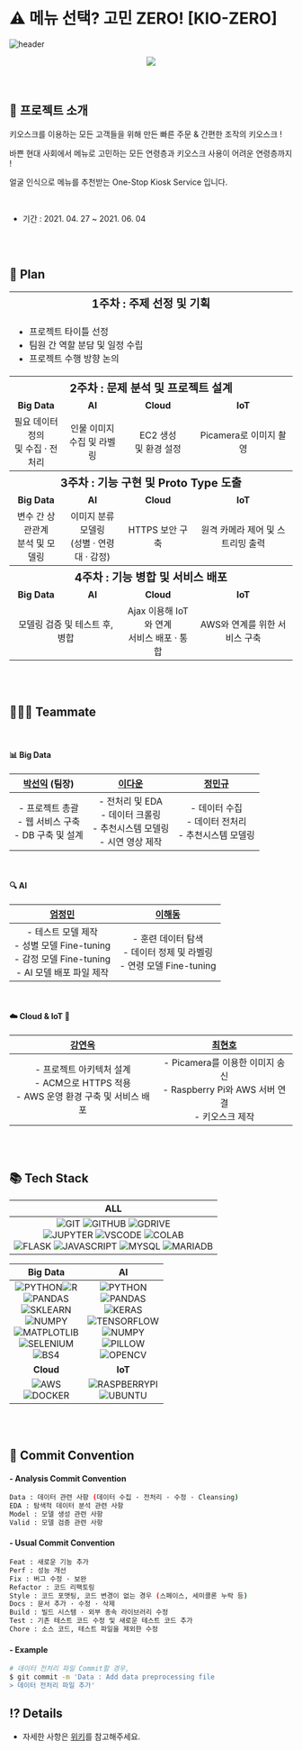 # :warning: 메뉴 선택? 고민 ZERO! [KIO-ZERO]

![header](https://capsule-render.vercel.app/api?type=waving&color=FFD159&height=250&text=[KIO-ZERO]%20Project&&fontAlignY=45&desc=Multi%20Campus&Desc&descAlignY=25&descAlign=22)

<div align="center">
  <img src="https://user-images.githubusercontent.com/76501345/120985259-68bb1b00-c7b6-11eb-857c-f506df30dfb6.png">
</div>

<br>

<br>

## :pushpin: 프로젝트 소개

키오스크를 이용하는 모든 고객들을 위해 만든 빠른 주문 & 간편한 조작의 키오스크 !

바쁜 현대 사회에서 메뉴로 고민하는 모든 연령층과 키오스크 사용이 어려운 연령층까지 !

얼굴 인식으로 메뉴를 추천받는 One-Stop Kiosk Service 입니다.

<br>

- 기간 : 2021. 04. 27 ~ 2021. 06. 04

<br>

<br>

## :date: Plan

<table>
  <tr align="center">
    <th colspan="4"; style="font-size:20px";>1주차 : 주제 선정 및 기획</th>
  </tr>
  <tr>
    <td colspan="4">
    	<ul>
        <li>프로젝트 타이틀 선정</li>
        <li>팀원 간 역할 분담 및 일정 수립</li>
        <li>프로젝트 수행 방향 논의</li>
      </ul>
    </td>
  </tr>
  <tr align="center"; style="font-size:20px";>
    <th colspan="4">2주차 : 문제 분석 및 프로젝트 설계</th>
  </tr>
   <tr align="center"; style="font-weight:bold";>
    <td>Big Data</td>
    <td>AI</td>
    <td>Cloud</td>
    <td>IoT</td>
  </tr>
  <tr align="center">
    <td>필요 데이터 정의<br>및 수집 · 전처리</td>
    <td>인물 이미지<br>수집 및 라벨링</td>
    <td>EC2 생성 <br>및 환경 설정</td>
    <td>Picamera로 이미지 촬영</td>
  </tr>
  <tr align="center"; style="font-size:20px";>
    <th colspan="4">3주차 : 기능 구현 및 Proto Type 도출</th>
  </tr>
   <tr align="center"; style="font-weight:bold";>
    <td>Big Data</td>
    <td>AI</td>
    <td>Cloud</td>
    <td>IoT</td>
  </tr>
  <tr align="center">
    <td>변수 간 상관관계<br>분석 및 모델링</td>
    <td>이미지 분류 모델링<br>(성별 · 연령대 · 감정)</td>
    <td>HTTPS 보안 구축</td>
    <td>원격 카메라 제어 및 스트리밍 출력</td>
  </tr>
  <tr align="center"; style="font-size:20px";>
    <th colspan="4">4주차 : 기능 병합 및 서비스 배포</th>
  </tr>
  <tr align="center"; style="font-weight:bold"; >
    <td>Big Data</td>
    <td>AI</td>
    <td>Cloud</td>
    <td>IoT</td>
  </tr>
  <tr align="center">
    <td colspan="2">모델링 검증 및 테스트 후, 병합</td>
    <td>Ajax 이용해 IoT와 연계<br>서비스 배포 · 통합</td>
    <td>AWS와 연계를 위한 서비스 구축</td>
  </tr>
</table>

<br>

<br>

## :family_man_woman_girl: Teammate

<br>

#### :bar_chart:  ​Big Data

|      [박선익](https://github.com/parksimis) (팀장)       |            [이다운](https://github.com/leedawoon)            |          [정민규](https://github.com/topdury)           |
| :------------------------------------------------------: | :----------------------------------------------------------: | :-----------------------------------------------------: |
| - 프로젝트 총괄<br>- 웹 서비스 구축<br>- DB 구축 및 설계 | - 전처리 및 EDA<br>- 데이터 크롤링<br>- 추천시스템 모델링<br>- 시연 영상 제작 | - 데이터 수집<br>- 데이터 전처리<br>- 추천시스템 모델링 |

<br>

#### :mag: AI

|           [엄정민](https://github.com/jungmin0710)           |           [이해동](https://github.com/leegongja07)           |
| :----------------------------------------------------------: | :----------------------------------------------------------: |
| - 테스트 모델 제작<br>- 성별 모델 Fine-tuning<br>- 감정 모델 Fine-tuning<br>- AI 모델 배포 파일 제작 | - 훈련 데이터 탐색<br>- 데이터 정제 및 라벨링<br>- 연령 모델 Fine-tuning |

<br>

#### :cloud: Cloud & IoT :nut_and_bolt:

|           [강연옥](https://github.com/janine-kang)           |             [최현호](https://github.com/choihhh)             |
| :----------------------------------------------------------: | :----------------------------------------------------------: |
| - 프로젝트 아키텍처 설계<br>- ACM으로 HTTPS 적용<br>- AWS 운영 환경 구축 및 서비스 배포 | - Picamera를 이용한 이미지 송신<br>- Raspberry Pi와 AWS 서버 연결<br>- 키오스크 제작 |

<br>

<br>

## :books:  ​Tech Stack

|                             ALL                              |
| :----------------------------------------------------------: |
| ![GIT](https://img.shields.io/badge/Git-gray?style=plastic&logo=git) ![GITHUB](https://img.shields.io/badge/GitHub-gray?style=plastic&logo=github)  ![GDRIVE](https://img.shields.io/badge/Google_Drive-gray?style=plastic&logo=google-drive) <br>![JUPYTER](https://img.shields.io/badge/Jupyter-v1.0.0-orange?style=plastic&logo=jupyter) ![VSCODE](https://img.shields.io/badge/VSCode-v1.56.2-blue?style=plastic&logo=visual-studio-code)   ![COLAB](https://img.shields.io/badge/Google_Colab-gray?style=plastic&logo=google-colab) <br>![FLASK](https://img.shields.io/badge/Flask-v2.0.1-lightgray?style=plastic&logo=flask)  ![JAVASCRIPT](https://img.shields.io/badge/Javascript-ES6+-yellow?style=plastic&logo=javascript) ![MYSQL](https://img.shields.io/badge/MySQL-v15.1-blue?style=plastic&logo=mysql)   ![MARIADB](https://img.shields.io/badge/MariaDB-v10.5.10-navy?style=plastic&logo=mariadb) |



|                           Big Data                           |                              AI                              |
| :----------------------------------------------------------: | :----------------------------------------------------------: |
| ![PYTHON](https://img.shields.io/badge/Python-v3.9-blue?style=plastic&logo=python)![R](https://img.shields.io/badge/R-v4.0.4-lightgray?style=plastic&logo=r)<br>![PANDAS](https://img.shields.io/badge/Pandas-v1.2.3-blue?style=plastic&logo=pandas)<br>![SKLEARN](https://img.shields.io/badge/Scikit_Learn-v0.24.1-orange?style=plastic&logo=scikit-learn)<br>![NUMPY](https://img.shields.io/badge/NumPy-v1.19.5-yellow?style=plastic&logo=numpy)<br>![MATPLOTLIB](https://img.shields.io/badge/Matplotlib-v3.3.4-lightgray?style=plastic&logo=matplotlib)<br>![SELENIUM](https://img.shields.io/badge/Selenium-v3.141.0-green?style=plastic&logo=selenium)<br>![BS4](https://img.shields.io/badge/BeautifulSoup4-v4.6.0-green?style=plastic&logo=beautifulsoup) | ![PYTHON](https://img.shields.io/badge/Python-v3.9-blue?style=plastic&logo=python)<br>![PANDAS](https://img.shields.io/badge/Pandas-v1.2.3-blue?style=plastic&logo=pandas)<br>![KERAS](https://img.shields.io/badge/Keras-v2.4.3-red?style=plastic&logo=keras)<br>![TENSORFLOW](https://img.shields.io/badge/Tensorflow-v2.5.0rc1-orange?style=plastic&logo=tensorflow)<br>![NUMPY](https://img.shields.io/badge/NumPy-v1.19.5-yellow?style=plastic&logo=numpy)<br>![PILLOW](https://img.shields.io/badge/Pillow-v8.1.2-yellow?style=plastic)<br>![OPENCV](https://img.shields.io/badge/OpenCV-v4.5.2.52-green?style=plastic&logo=opencv) |
|                         <b>Cloud</b>                         |                          <b>IoT</b>                          |
| ![AWS](https://img.shields.io/badge/AWS-gray?style=plastic&logo=amazon-aws)<br>![DOCKER](https://img.shields.io/badge/Docker-v19.03.11-blue?style=plastic&logo=docker) | ![RASPBERRYPI](https://img.shields.io/badge/Raspberry_Pi-red?style=plastic&logo=raspberry-pi)<br>![UBUNTU](https://img.shields.io/badge/Ubuntu-v20.10-orange?style=plastic&logo=ubuntu) |

<br>

<br>

## :traffic_light:  Commit Convention

#### - Analysis Commit Convention

```bash
Data : 데이터 관련 사항 (데이터 수집 · 전처리 · 수정 · Cleansing)
EDA : 탐색적 데이터 분석 관련 사항
Model : 모델 생성 관련 사항
Valid : 모델 검증 관련 사항
```

#### - Usual Commit Convention

```bash
Feat : 새로운 기능 추가
Perf : 성능 개선
Fix : 버그 수정 · 보완
Refactor : 코드 리팩토링
Style : 코드 포맷팅, 코드 변경이 없는 경우 (스페이스, 세미콜론 누락 등)
Docs : 문서 추가 · 수정 · 삭제
Build : 빌드 시스템 · 외부 종속 라이브러리 수정
Test : 기존 테스트 코드 수정 및 새로운 테스트 코드 추가
Chore : 소스 코드, 테스트 파일을 제외한 수정
```

#### - Example

```bash
# 데이터 전처리 파일 Commit할 경우,
$ git commit -m 'Data : Add data preprocessing file
> 데이터 전처리 파일 추가'
```



## ⁉️ Details

* 자세한 사항은 [위키](https://github.com/parksimis/One-Stop-Kiosk/wiki)를 참고해주세요.

